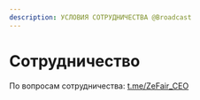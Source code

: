 ```yaml
---
description: УСЛОВИЯ СОТРУДНИЧЕСТВА @Broadcast
---
```


# Сотрудничество

По вопросам сотрудничества: [t.me/ZeFair\_CEO](https://t.me/ZeFair\_CEO)
